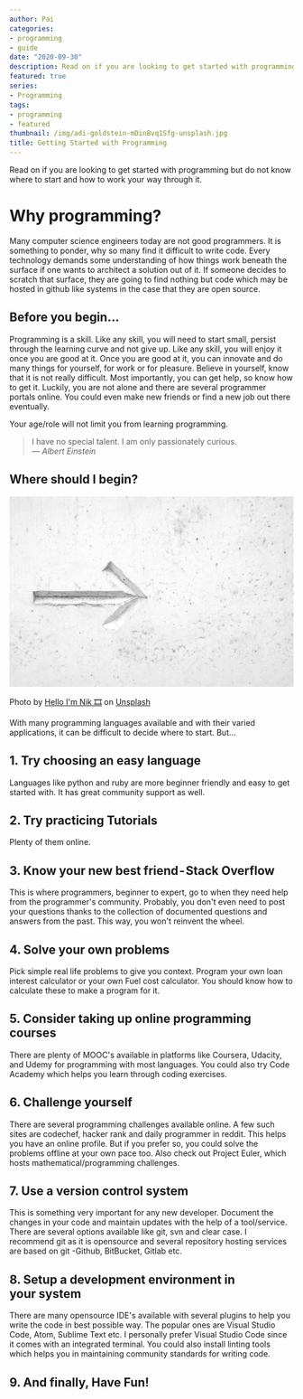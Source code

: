 ```yaml
---
author: Pai
categories:
- programming
- guide
date: "2020-09-30"
description: Read on if you are looking to get started with programming but do not know where to start and how to work your way through it.
featured: true
series:
- Programming
tags:
- programming
- featured
thumbnail: /img/adi-goldstein-mDinBvq1Sfg-unsplash.jpg
title: Getting Started with Programming
---
```


Read on if you are looking to get started with programming but do not know where to start and how to work your way through it.

<!--more-->

# Why programming?

Many computer science engineers today are not good programmers. It is something to ponder, why so many find it difficult to write code.
Every technology demands some understanding of how things work beneath the surface if one wants to architect a solution out of it. If someone decides to scratch that surface, they are going to find nothing but code which may be hosted in github like systems in the case that they are open source.

## Before you begin…

Programming is a skill. Like any skill, you will need to start small, persist through the learning curve and not give up. Like any skill, you will enjoy it once you are good at it. Once you are good at it, you can innovate and do many things for yourself, for work or for pleasure.
Believe in yourself, know that it is not really difficult. Most importantly, you can get help, so know how to get it. Luckily, you are not alone and there are several programmer portals online. You could even make new friends or find a new job out there eventually.

Your age/role will not limit you from learning programming.

> I have no special talent. I am only passionately curious. <br>
>  — <cite>Albert Einstein</cite>

## Where should I begin?

![:inline](/img/hello-i-m-nik-MAgPyHRO0AA-unsplash.jpg)

<span>Photo by <a href="https://unsplash.com/@helloimnik?utm_source=unsplash&amp;utm_medium=referral&amp;utm_content=creditCopyText">Hello I'm Nik 🎞</a> on <a href="https://unsplash.com/s/photos/arrow?utm_source=unsplash&amp;utm_medium=referral&amp;utm_content=creditCopyText">Unsplash</a></span>

With many programming languages available and with their varied applications, it can be difficult to decide where to start. But…

## 1. Try choosing an easy language

Languages like python and ruby are more beginner friendly and easy to get started with. It has great community support as well.

## 2. Try practicing Tutorials

Plenty of them online.

## 3. Know your new best friend - Stack Overflow

This is where programmers, beginner to expert, go to when they need help from the programmer's community. Probably, you don't even need to post your questions thanks to the collection of documented questions and answers from the past. This way, you won't reinvent the wheel.

## 4. Solve your own problems

Pick simple real life problems to give you context. Program your own loan interest calculator or your own Fuel cost calculator. You should know how to calculate these to make a program for it.

## 5. Consider taking up online programming courses

There are plenty of MOOC's available in platforms like Coursera, Udacity, and Udemy for programming with most languages. You could also try Code Academy which helps you learn through coding exercises.

## 6. Challenge yourself

There are several programming challenges available online. A few such sites are codechef, hacker rank and daily programmer in reddit. This helps you have an online profile. But if you prefer so, you could solve the problems offline at your own pace too.
Also check out Project Euler, which hosts mathematical/programming challenges.

## 7. Use a version control system

This is something very important for any new developer. Document the changes in your code and maintain updates with the help of a tool/service. There are several options available like git, svn and clear case. I recommend git as it is opensource and several repository hosting services are based on git -Github, BitBucket, Gitlab etc.

## 8. Setup a development environment in your system

There are many opensource IDE's available with several plugins to help you write the code in best possible way. The popular ones are Visual Studio Code, Atom, Sublime Text etc. I personally prefer Visual Studio Code since it comes with an integrated terminal. You could also install linting tools which helps you in maintaining community standards for writing code.

## 9. And finally, Have Fun!
